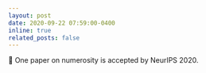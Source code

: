 ```yaml
---
layout: post
date: 2020-09-22 07:59:00-0400
inline: true
related_posts: false
---
```


🎉 One paper on numerosity is accepted by NeurIPS 2020. 
